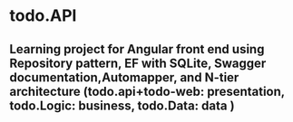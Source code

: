 # todo.API
## Learning project for Angular front end using Repository pattern, EF with SQLite, Swagger documentation,Automapper, and N-tier architecture (todo.api+todo-web: presentation, todo.Logic: business, todo.Data: data )
